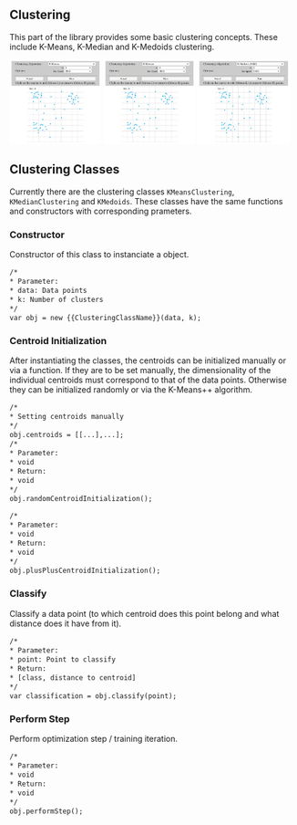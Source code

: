 ## Clustering
This part of the library provides some basic clustering concepts. 
These include K-Means, K-Median and K-Medoids clustering.
<p float="middle">
  <img src="/doc/media/clustering_illustration/k_means_clustering.gif" width="32%" />
  <img src="/doc/media/clustering_illustration/k_median_clustering.gif" width="32%" /> 
  <img src="/doc/media/clustering_illustration/k_medoids_clustering.gif" width="32%" /> 
</p>

## Clustering Classes
Currently there are the clustering classes `KMeansClustering`, `KMedianClustering` and `KMedoids`. These classes have the same functions and constructors with corresponding prameters.
### Constructor
Constructor of this class to instanciate a object. 
```
/*
* Parameter:
* data: Data points
* k: Number of clusters
*/
var obj = new {{ClusteringClassName}}(data, k);
```
### Centroid Initialization
After instantiating the classes, the centroids can be initialized manually or via a function.
If they are to be set manually, the dimensionality of the individual centroids must correspond to that of the data points.
Otherwise they can be initialized randomly or via the K-Means++ algorithm.
```
/*
* Setting centroids manually
*/
obj.centroids = [[...],...];
/*
* Parameter:
* void
* Return:
* void
*/
obj.randomCentroidInitialization();
```
```
/*
* Parameter:
* void
* Return:
* void
*/
obj.plusPlusCentroidInitialization();
```
### Classify
Classify a data point (to which centroid does this point belong and what distance does it have from it).
```
/*
* Parameter:
* point: Point to classify 
* Return:
* [class, distance to centroid]
*/
var classification = obj.classify(point);
```
### Perform Step
Perform optimization step / training iteration.
```
/*
* Parameter:
* void
* Return:
* void
*/
obj.performStep();
```